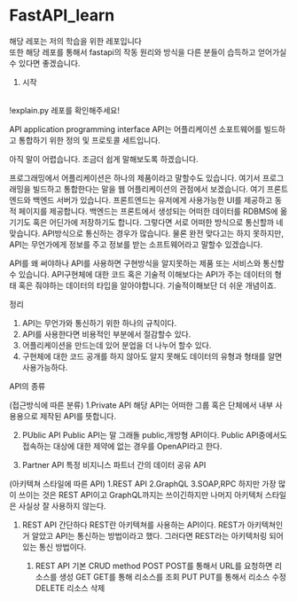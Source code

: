 # FastAPI_learn
해당 레포는 저의 학습을 위한 레포입니다<br>
또한 해당 레포를 통해서 fastapi의 작동 원리와 방식을 다른 분들이 습득하고 얻어가실수 있다면 좋겠습니다.
<br>
1. 시작<br>
<br>
!explain.py 레포를 확인해주세요!

API application programming interface 
API는 어플리케이션 소포트웨어를 빌드하고 통합하기 위한 정의 및 프로토콜 세트입니다.

아직 말이 어렵습니다. 조금더 쉽게 말해보도록 하겠습니다.

프로그래밍에서 어플리케이션은 하나의 제품이라고 말할수도 있습니다.
여기서 프로그래밍을 빌드하고 통합한다는 말을 웹 어플리케이션의 관점에서 보겠습니다.
여기 프론트엔드와 백엔드 서버가 있습니다.
프론트엔드는 유저에게 사용가능한 UI를 제공하고 동적 페이지를 제공합니다.
백엔드는 프론트에서 생성되는 어떠한 데이터를 RDBMS에 옮기기도 혹은 어딘가에 저장하기도 합니다.
그렇다면 서로 어떠한 방식으로 통신할까
네 맞습니다. API방식으로 통신하는 경우가 많습니다.
물론 완전 맞다고는 하지 못하지만, API는 무언가에게 정보를 주고 정보를 받는 소프트웨어라고 말할수 있겠습니다.


API를 왜 써야하나
API를 사용하면 구현방식을 알지못하는 제품 또는 서비스와 통신할수 있습니다.
API구현체에 대한 코드 혹은 기술적 이해보다는 API가 주는 데이터의 형태 혹은 줘야하는 데이터의 타입을 알아야합니다. 기술적이해보단 더 쉬운 개념이죠.

정리
1. API는 무언가와 통신하기 위한 하나의 규칙이다.
2. API를 사용한다면 비용적인 부분에서 절감할수 있다.
3. 어플리케이션을 만드는데 있어 분업을 더 나누어 할수 있다.
4. 구현체에 대한 코드 공개를 하지 않아도 알지 못해도 데이터의 유형과 형태를 알면 사용가능하다.

API의 종류

(접근방식에 따른 분류)
1.Private API
해당 API는 어떠한 그룹 혹은 단체에서 내부 사용용으로 제작된 API를 뜻합니다.

2. PUblic API
Public API는 말 그래돌 public,개방형 API이다.
Public API중에서도 접속하는 대상에 대한 제약에 없는 경우를 OpenAPI라고 한다.

3. Partner API
특정 비지니스 파트너 간의 데이터 공유 API

(아키텍쳐 스타일에 따른 API)
1.REST API
2.GraphQL
3.SOAP,RPC
하지만 가장 많이 쓰이는 것은 REST API이고 GraphQL까지는 쓰이긴하지만 나머지 아키텍처 스타일은 사실상 잘 사용하지 않는다.

1. REST API
간단하다 REST란 아키텍쳐를 사용하는 API이다.
REST가 아키텍쳐인거 알았고 API는 통신하는 방법이라고 했다.
그러다면 REST라는 아키텍처링 되어 있는 통신 방법이다.

    1. REST API 기본
    CRUD method
    POST POST를 통해서 URL를 요청하면 리소스를 생성
    GET GET를 통해 리소스를 조회
    PUT PUT를 통해서 리소스 수정
    DELETE 리소스 삭제
    